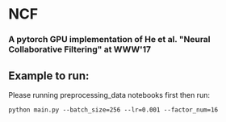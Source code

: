# NCF
### A pytorch GPU implementation of He et al. "Neural Collaborative Filtering" at WWW'17
## Example to run:
Please running preprocessing_data notebooks first then run:

```
python main.py --batch_size=256 --lr=0.001 --factor_num=16
```
